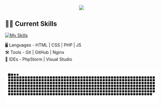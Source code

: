 <h1 align="Center"></h1>

<div align="center">
  <img src="https://i.pinimg.com/originals/4b/28/1b/4b281bf29cec0b997e7f1618bad94460.gif"/>
</div>

<h2 align="left">🧑‍💻 Current Skills</h2>

[![My Skills](https://skillicons.dev/icons?i=html,php,vscode,powershell,py,jquery,js,c,symfony,nodejs,linux,mongodb,mysql,nginx,sublime)](https://skillicons.dev)

<p align="left">🖥️ Languages - HTML | CSS | PHP | JS<br>🛠️ Tools - Git | GitHub | Nginx<br>🤖 IDEs - PhpStorm | Visual Studio</p>

<h2 align="left"></h2>

<div align="center" >
  <img src="https://raw.githubusercontent.com/Link-Wolf/Link-Wolf/output/snake.svg" alt="Snake animation" />
</div>
